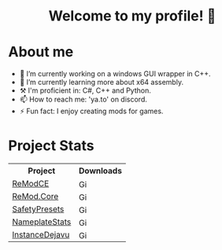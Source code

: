 <h1 align='center'>Welcome to my profile! 👋</h1>

# About me
- 🔭 I’m currently working on a windows GUI wrapper in C++.
- 🌱 I’m currently learning more about x64 assembly.
- ⚒️ I'm proficient in: C#, C++ and Python.
- 📫 How to reach me: 'ya.to' on discord.
- ⚡ Fun fact: I enjoy creating mods for games.

# Project Stats
<table>
  <tr>
    <th>Project</th>
    <th>Downloads</th>
  </tr>
  <tr>
    <td><a href="https://github.com/RequiDev/ReModCE">ReModCE</a></td>
    <td><img alt="GitHub Downloads (ReModCE)" height="16px" src="https://img.shields.io/github/downloads/RequiDev/ReModCE/total"></td>
  </tr>
  <tr>
    <td><a href="https://github.com/RequiDev/ReMod.Core">ReMod.Core</a></td>
    <td><img alt="GitHub Downloads (ReMod.Core)" height="16px" src="https://img.shields.io/github/downloads/RequiDev/ReMod.Core/total"></td>
  </tr>
  <tr>
    <td><a href="https://github.com/Kiokuu/SafetyPresets">SafetyPresets</a></td>
    <td><img alt="GitHub Downloads (SafetyPresets)" height="16px" src="https://img.shields.io/github/downloads/Kiokuu/SafetyPresets/total"></td>
  </tr>
  <tr>
    <td><a href="https://github.com/Kiokuu/NameplateStats">NameplateStats</a></td>
    <td><img alt="GitHub Downloads (NameplateStats)" height="16px" src="https://img.shields.io/github/downloads/Kiokuu/NameplateStats/total"></td>
  </tr>
  <tr>
    <td><a href="https://github.com/Kiokuu/InstanceDejavu">InstanceDejavu</a></td>
    <td><img alt="GitHub Downloads (InstanceDejavu)" height="16px" src="https://img.shields.io/github/downloads/Kiokuu/InstanceDejavu/total"></td>
  </tr>
</table>


</div>
<!--
**Kiokuu/Kiokuu** is a ✨ _special_ ✨ repository because its `README.md` (this file) appears on your GitHub profile.

Here are some ideas to get you started:

- 🔭 I’m currently working on ...
- 🌱 I’m currently learning ...
- 👯 I’m looking to collaborate on ...
- 🤔 I’m looking for help with ...
- 💬 Ask me about ...
- 📫 How to reach me: ...
- 😄 Pronouns: ...
- ⚡ Fun fact: ...
-->
